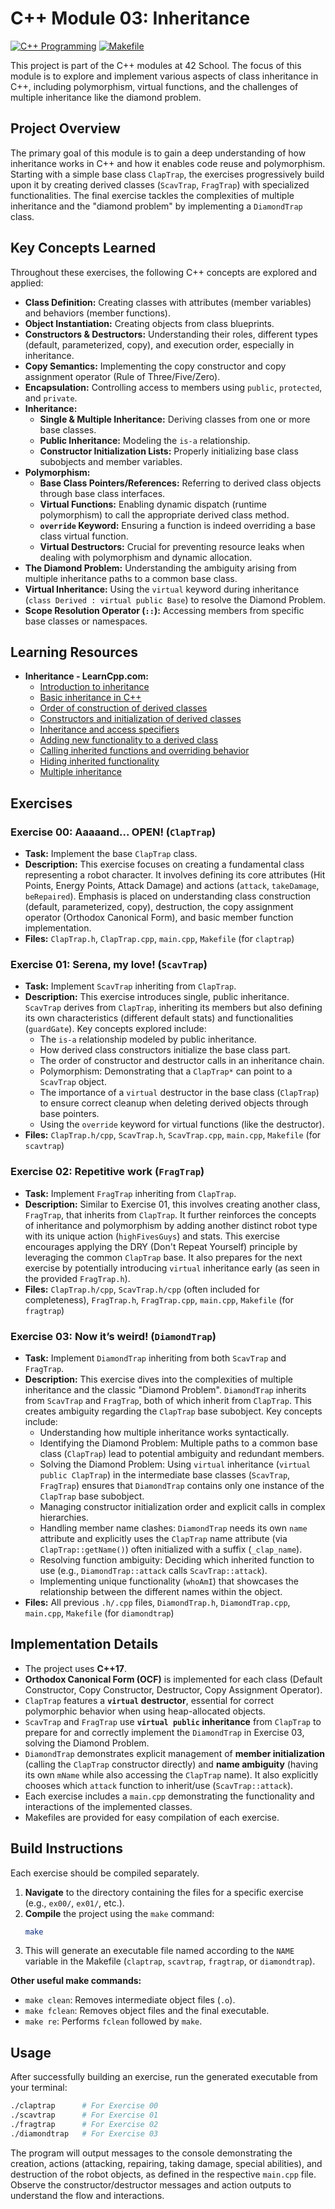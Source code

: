 # C++ Module 03: Inheritance

[![C++ Programming](https://img.shields.io/badge/Language-C++-blue.svg)](https://en.wikipedia.org/wiki/C%2B%2B)
[![Makefile](https://img.shields.io/badge/Build-Make-brightgreen.svg)](https://www.gnu.org/software/make/)

This project is part of the C++ modules at 42 School. The focus of this module is to explore and implement various aspects of class inheritance in C++, including polymorphism, virtual functions, and the challenges of multiple inheritance like the diamond problem.

## Project Overview

The primary goal of this module is to gain a deep understanding of how inheritance works in C++ and how it enables code reuse and polymorphism. Starting with a simple base class `ClapTrap`, the exercises progressively build upon it by creating derived classes (`ScavTrap`, `FragTrap`) with specialized functionalities. The final exercise tackles the complexities of multiple inheritance and the "diamond problem" by implementing a `DiamondTrap` class.

## Key Concepts Learned

Throughout these exercises, the following C++ concepts are explored and applied:

*   **Class Definition:** Creating classes with attributes (member variables) and behaviors (member functions).
*   **Object Instantiation:** Creating objects from class blueprints.
*   **Constructors & Destructors:** Understanding their roles, different types (default, parameterized, copy), and execution order, especially in inheritance.
*   **Copy Semantics:** Implementing the copy constructor and copy assignment operator (Rule of Three/Five/Zero).
*   **Encapsulation:** Controlling access to members using `public`, `protected`, and `private`.
*   **Inheritance:**
    *   **Single & Multiple Inheritance:** Deriving classes from one or more base classes.
    *   **Public Inheritance:** Modeling the `is-a` relationship.
    *   **Constructor Initialization Lists:** Properly initializing base class subobjects and member variables.
*   **Polymorphism:**
    *   **Base Class Pointers/References:** Referring to derived class objects through base class interfaces.
    *   **Virtual Functions:** Enabling dynamic dispatch (runtime polymorphism) to call the appropriate derived class method.
    *   **`override` Keyword:** Ensuring a function is indeed overriding a base class virtual function.
    *   **Virtual Destructors:** Crucial for preventing resource leaks when dealing with polymorphism and dynamic allocation.
*   **The Diamond Problem:** Understanding the ambiguity arising from multiple inheritance paths to a common base class.
*   **Virtual Inheritance:** Using the `virtual` keyword during inheritance (`class Derived : virtual public Base`) to resolve the Diamond Problem.
*   **Scope Resolution Operator (`::`):** Accessing members from specific base classes or namespaces.

## Learning Resources

*  **Inheritance - LearnCpp.com:**
   *  [Introduction to inheritance](https://www.learncpp.com/cpp-tutorial/introduction-to-inheritance/)
   *  [Basic inheritance in C++](https://www.learncpp.com/cpp-tutorial/basic-inheritance-in-c/)
   *  [Order of construction of derived classes](https://www.learncpp.com/cpp-tutorial/order-of-construction-of-derived-classes/)
   *  [Constructors and initialization of derived classes](https://www.learncpp.com/cpp-tutorial/constructors-and-initialization-of-derived-classes/)
   *  [Inheritance and access specifiers](https://www.learncpp.com/cpp-tutorial/inheritance-and-access-specifiers/)
   *  [Adding new functionality to a derived class](https://www.learncpp.com/cpp-tutorial/adding-new-functionality-to-a-derived-class/)
   *  [Calling inherited functions and overriding behavior](https://www.learncpp.com/cpp-tutorial/calling-inherited-functions-and-overriding-behavior/)
   *  [Hiding inherited functionality](https://www.learncpp.com/cpp-tutorial/hiding-inherited-functionality/)
   *  [Multiple inheritance](https://www.learncpp.com/cpp-tutorial/multiple-inheritance/)

## Exercises

### Exercise 00: Aaaaand... OPEN! (`ClapTrap`)

*   **Task:** Implement the base `ClapTrap` class.
*   **Description:** This exercise focuses on creating a fundamental class representing a robot character. It involves defining its core attributes (Hit Points, Energy Points, Attack Damage) and actions (`attack`, `takeDamage`, `beRepaired`). Emphasis is placed on understanding class construction (default, parameterized, copy), destruction, the copy assignment operator (Orthodox Canonical Form), and basic member function implementation.
*   **Files:** `ClapTrap.h`, `ClapTrap.cpp`, `main.cpp`, `Makefile` (for `claptrap`)

### Exercise 01: Serena, my love! (`ScavTrap`)

*   **Task:** Implement `ScavTrap` inheriting from `ClapTrap`.
*   **Description:** This exercise introduces single, public inheritance. `ScavTrap` derives from `ClapTrap`, inheriting its members but also defining its own characteristics (different default stats) and functionalities (`guardGate`). Key concepts explored include:
    *   The `is-a` relationship modeled by public inheritance.
    *   How derived class constructors initialize the base class part.
    *   The order of constructor and destructor calls in an inheritance chain.
    *   Polymorphism: Demonstrating that a `ClapTrap*` can point to a `ScavTrap` object.
    *   The importance of a `virtual` destructor in the base class (`ClapTrap`) to ensure correct cleanup when deleting derived objects through base pointers.
    *   Using the `override` keyword for virtual functions (like the destructor).
*   **Files:** `ClapTrap.h/cpp`, `ScavTrap.h`, `ScavTrap.cpp`, `main.cpp`, `Makefile` (for `scavtrap`)

### Exercise 02: Repetitive work (`FragTrap`)

*   **Task:** Implement `FragTrap` inheriting from `ClapTrap`.
*   **Description:** Similar to Exercise 01, this involves creating another class, `FragTrap`, that inherits from `ClapTrap`. It further reinforces the concepts of inheritance and polymorphism by adding another distinct robot type with its unique action (`highFivesGuys`) and stats. This exercise encourages applying the DRY (Don't Repeat Yourself) principle by leveraging the common `ClapTrap` base. It also prepares for the next exercise by potentially introducing `virtual` inheritance early (as seen in the provided `FragTrap.h`).
*   **Files:** `ClapTrap.h/cpp`, `ScavTrap.h/cpp` (often included for completeness), `FragTrap.h`, `FragTrap.cpp`, `main.cpp`, `Makefile` (for `fragtrap`)

### Exercise 03: Now it’s weird! (`DiamondTrap`)

*   **Task:** Implement `DiamondTrap` inheriting from both `ScavTrap` and `FragTrap`.
*   **Description:** This exercise dives into the complexities of multiple inheritance and the classic "Diamond Problem". `DiamondTrap` inherits from `ScavTrap` and `FragTrap`, both of which inherit from `ClapTrap`. This creates ambiguity regarding the `ClapTrap` base subobject. Key concepts include:
    *   Understanding how multiple inheritance works syntactically.
    *   Identifying the Diamond Problem: Multiple paths to a common base class (`ClapTrap`) lead to potential ambiguity and redundant members.
    *   Solving the Diamond Problem: Using `virtual` inheritance (`virtual public ClapTrap`) in the intermediate base classes (`ScavTrap`, `FragTrap`) ensures that `DiamondTrap` contains only one instance of the `ClapTrap` base subobject.
    *   Managing constructor initialization order and explicit calls in complex hierarchies.
    *   Handling member name clashes: `DiamondTrap` needs its own `name` attribute and explicitly uses the `ClapTrap` name attribute (via `ClapTrap::getName()`) often initialized with a suffix (`_clap_name`).
    *   Resolving function ambiguity: Deciding which inherited function to use (e.g., `DiamondTrap::attack` calls `ScavTrap::attack`).
    *   Implementing unique functionality (`whoAmI`) that showcases the relationship between the different names within the object.
*   **Files:** All previous `.h/.cpp` files, `DiamondTrap.h`, `DiamondTrap.cpp`, `main.cpp`, `Makefile` (for `diamondtrap`)

## Implementation Details

*   The project uses **C++17**.
*   **Orthodox Canonical Form (OCF)** is implemented for each class (Default Constructor, Copy Constructor, Destructor, Copy Assignment Operator).
*   `ClapTrap` features a **`virtual` destructor**, essential for correct polymorphic behavior when using heap-allocated objects.
*   `ScavTrap` and `FragTrap` use **`virtual public` inheritance** from `ClapTrap` to prepare for and correctly implement the `DiamondTrap` in Exercise 03, solving the Diamond Problem.
*   `DiamondTrap` demonstrates explicit management of **member initialization** (calling the `ClapTrap` constructor directly) and **name ambiguity** (having its own `mName` while also accessing the `ClapTrap` name). It also explicitly chooses which `attack` function to inherit/use (`ScavTrap::attack`).
*   Each exercise includes a `main.cpp` demonstrating the functionality and interactions of the implemented classes.
*   Makefiles are provided for easy compilation of each exercise.

## Build Instructions

Each exercise should be compiled separately.

1.  **Navigate** to the directory containing the files for a specific exercise (e.g., `ex00/`, `ex01/`, etc.).
2.  **Compile** the project using the `make` command:
    ```bash
    make
    ```
3.  This will generate an executable file named according to the `NAME` variable in the Makefile (`claptrap`, `scavtrap`, `fragtrap`, or `diamondtrap`).

**Other useful make commands:**

*   `make clean`: Removes intermediate object files (`.o`).
*   `make fclean`: Removes object files and the final executable.
*   `make re`: Performs `fclean` followed by `make`.

## Usage

After successfully building an exercise, run the generated executable from your terminal:

```bash
./claptrap      # For Exercise 00
./scavtrap      # For Exercise 01
./fragtrap      # For Exercise 02
./diamondtrap   # For Exercise 03
```

The program will output messages to the console demonstrating the creation, actions (attacking, repairing, taking damage, special abilities), and destruction of the robot objects, as defined in the respective `main.cpp` file. Observe the constructor/destructor messages and action outputs to understand the flow and interactions.
